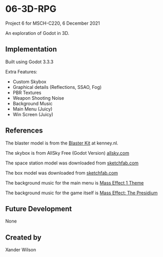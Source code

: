 # 06-3D-RPG
Project 6 for MSCH-C220, 6 December 2021

An exploration of Godot in 3D.

## Implementation
Built using Godot 3.3.3

Extra Features:
- Custom Skybox
- Graphical details (Reflections, SSAO, Fog)
- PBR Textures
- Weapon Shooting Noise
- Background Music
- Main Menu (Juicy)
- Win Screen (Juicy)


## References
The blaster model is from the [Blaster Kit](https://kenney.nl/assets/blaster-kit) at kenney.nl.

The skybox is from AllSky Free (Godot Version) [allsky.com](https://godotengine.org/asset-library/asset/579)

The space station model was downloaded from [sketchfab.com](https://sketchfab.com/3d-models/space-station-scene-hd-854c32b570d8498fa0cca4fe3350ccf9)

The box model was downloaded from [sketchfab.com](https://sketchfab.com/3d-models/sci-fi-case-c59c954c785b4b4488362ef8bb866dfe)

The background music for the main menu is [Mass Effect 1 Theme](https://www.youtube.com/watch?v=W2CzIcNwvTw)

The background music for the game itself is [Mass Effect: The Presidium](https://www.youtube.com/watch?v=tipNnvdgSaw&list=PL5961C75C840F65AF&index=8)

## Future Development
None

## Created by 
Xander Wilson
